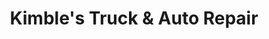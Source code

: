 ---
title: "Kimble's Truck & Auto Repair"
url: /hagerstown/kimbles-truck-and-auto-repair/
shop: car repair
---